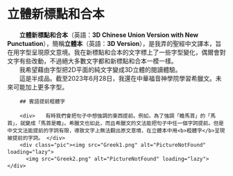 # 立體新標點和合本

<div>　　<strong>立體新標點和合本</strong>（英語：<strong>3D Chinese Union Version with New Punctuation</strong>），簡稱<strong>立體本</strong>（英語：<strong>3D Version</strong>），是我弄的聖經中文譯本，旨在用字型呈現原文意境。我在新標點和合本的文字標上了一些字型變化，偶爾會對文字有些改動，不過絕大多數文字都和新標點和合本一模一樣。</div>
        <div>　　我希望藉由字型把2D平面的純文字變成3D立體的閱讀體驗。</div>
        <div>　　這是半成品。截至2023年6月28日，我還在中華福音神學院學習希臘文。未來可能加上更多字型。</div>
        
        ## 賓語提前粗體字 
        
        <div>　　有時我們會把句子中想強調的東西提前。例如，為了強調「瞻馬首」的「馬首」，就變成「馬首是瞻」。希臘文也如此，而且希臘文的文法能把句子中任一個字詞提前。但是中文文法能提前的字詞有限，導致文字上無法翻出原文意境，在立體本中用<b>粗體字</b>呈現被提前的字詞。 </div>
        <div class="pic"><img src="Greek1.png" alt="PictureNotFound" loading="lazy">
          <img src="Greek2.png" alt="PictureNotFound" loading="lazy"></div>
